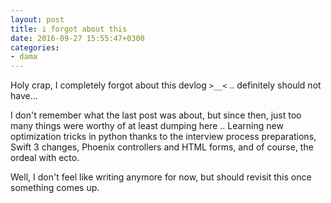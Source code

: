 ```yaml
---
layout: post
title: i forgot about this
date: 2016-09-27 15:55:47+0300
categories: 
- dama
---
```


Holy crap, I completely forgot about this devlog `>__<` .. definitely should not have...

I don't remember what the last post was about, but since then, just too many things were worthy of at least dumping here .. Learning new optimization tricks in python thanks to the interview process preparations, Swift 3 changes, Phoenix controllers and HTML forms, and of course, the ordeal with ecto.

Well, I don't feel like writing anymore for now, but should revisit this once something comes up.

